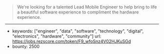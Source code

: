 >We're looking for a talented Lead Mobile Engineer to help bring to life a beautiful software experience to compliment the hardware experience. 
------
- keywords: ["engineer", "data", "software", "technology", "digital", "electronics", "hardware", "community"]
url: https://jobs.rezscore.com/token/F9_wfoSnz4V02HJKuSGd
- bounty: 2500
